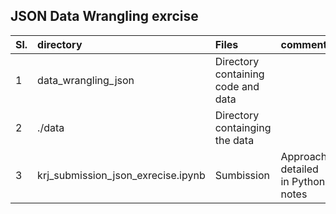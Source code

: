 ## JSON Data Wrangling exrcise
|Sl.|directory|Files |comment| 
|:---|:---|:---|:---|
| 1|data_wrangling_json|Directory containing code and data| |
| 2|./data |Directory containging the data ||
| 3|krj_submission_json_exrecise.ipynb|Sumbission|Approach detailed in Python notes  |
